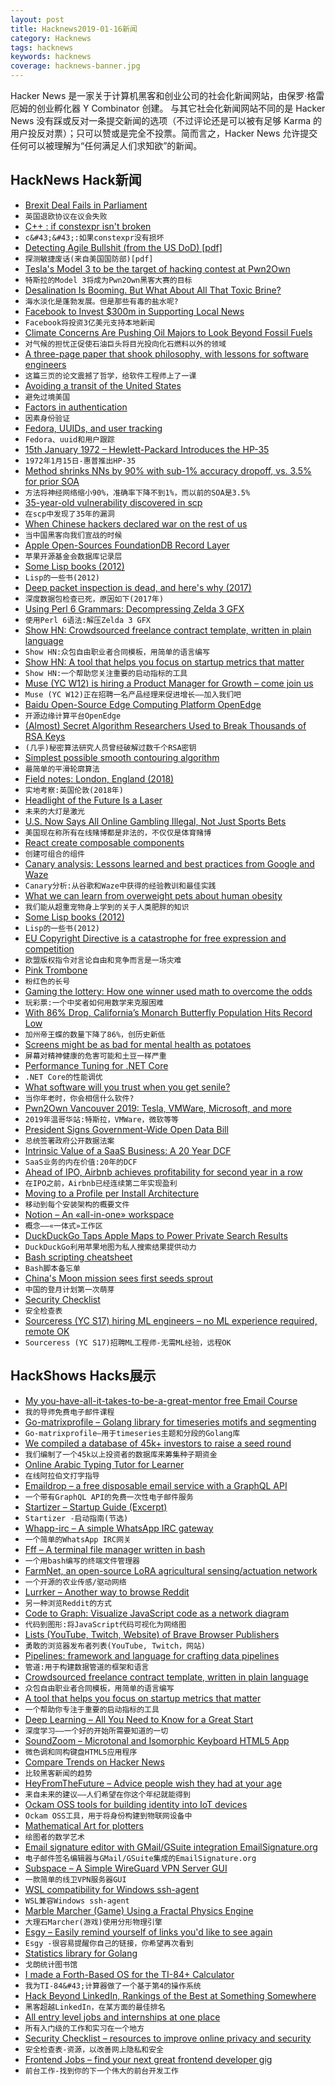 ```yaml
---
layout: post
title: Hacknews2019-01-16新闻
category: Hacknews
tags: hacknews
keywords: hacknews
coverage: hacknews-banner.jpg
---
```


Hacker News 是一家关于计算机黑客和创业公司的社会化新闻网站，由保罗·格雷厄姆的创业孵化器 Y Combinator 创建。
与其它社会化新闻网站不同的是 Hacker News 没有踩或反对一条提交新闻的选项（不过评论还是可以被有足够 Karma 的用户投反对票）；只可以赞或是完全不投票。简而言之，Hacker News 允许提交任何可以被理解为“任何满足人们求知欲”的新闻。

## HackNews Hack新闻


- [Brexit Deal Fails in Parliament](https://www.nytimes.com/2019/01/15/world/europe/brexit-vote-theresa-may.html)
- `英国退欧协议在议会失败`
- [C&#43;&#43; : if constexpr isn&#39;t broken](https://brevzin.github.io/c&#43;&#43;/2019/01/15/if-constexpr-isnt-broken/)
- `c&#43;&#43;:如果constexpr没有损坏`
- [Detecting Agile Bullshit (from the US DoD) [pdf]](https://media.defense.gov/2018/Oct/09/2002049591/-1/-1/0/DIB_DETECTING_AGILE_BS_2018.10.05.PDF)
- `探测敏捷废话(来自美国国防部)[pdf]`
- [Tesla&#39;s Model 3 to be the target of hacking contest at Pwn2Own](https://www.thezdi.com/blog/2019/1/14/pwn2own-vancouver-2019-tesla-vmware-microsoft-and-more#rules)
- `特斯拉的Model 3将成为Pwn2Own黑客大赛的目标`
- [Desalination Is Booming. But What About All That Toxic Brine?](https://www.wired.com/story/desalination-is-booming-but-what-about-all-that-toxic-brine/)
- `海水淡化是蓬勃发展。但是那些有毒的盐水呢?`
- [Facebook to Invest $300m in Supporting Local News](https://www.facebook.com/facebookmedia/blog/doing-more-to-support-local-news)
- `Facebook将投资3亿美元支持本地新闻`
- [Climate Concerns Are Pushing Oil Majors to Look Beyond Fossil Fuels](https://www.scientificamerican.com/article/climate-concerns-are-pushing-oil-majors-to-look-beyond-fossil-fuels/)
- `对气候的担忧正促使石油巨头将目光投向化石燃料以外的领域`
- [A three-page paper that shook philosophy, with lessons for software engineers](http://jsomers.net/blog/gettiers)
- `这篇三页的论文震撼了哲学，给软件工程师上了一课`
- [Avoiding a transit of the United States](https://wikitravel.org/en/Avoiding_a_transit_of_the_United_States)
- `避免过境美国`
- [Factors in authentication](https://apenwarr.ca/log/20190114)
- `因素身份验证`
- [Fedora, UUIDs, and user tracking](https://lwn.net/SubscriberLink/776327/e0cf49b9b9976c5a/)
- `Fedora、uuid和用户跟踪`
- [15th January 1972 – Hewlett-Packard Introduces the HP-35](http://www.computinghistory.org.uk/det/5822/Hewlett-Packard-introduces-the-HP-35/)
- `1972年1月15日-惠普推出HP-35`
- [Method shrinks NNs by 90% with sub-1% accuracy dropoff, vs. 3.5% for prior SOA](https://developer.amazon.com/blogs/alexa/post/a7bb4a16-c86b-4019-b3f9-b0d663b87d30/new-method-for-compressing-neural-networks-better-preserves-accuracy#)
- `方法将神经网络缩小90%，准确率下降不到1%，而以前的SOA是3.5%`
- [35-year-old vulnerability discovered in scp](https://sintonen.fi/advisories/scp-client-multiple-vulnerabilities.txt)
- `在scp中发现了35年的漏洞`
- [When Chinese hackers declared war on the rest of us](https://www.technologyreview.com/s/612638/when-chinese-hackers-declared-war-on-the-rest-of-us/)
- `当中国黑客向我们宣战的时候`
- [Apple Open-Sources FoundationDB Record Layer](https://github.com/foundationdb/fdb-record-layer)
- `苹果开源基金会数据库记录层`
- [Some Lisp books (2012)](http://blog.fogus.me/2012/07/25/some-lisp-books-and-then-some/#fn:1)
- `Lisp的一些书(2012)`
- [Deep packet inspection is dead, and here&#39;s why (2017)](https://security.ias.edu/deep-packet-inspection-dead-and-heres-why)
- `深度数据包检查已死，原因如下(2017年)`
- [Using Perl 6 Grammars: Decompressing Zelda 3 GFX](http://blogs.perl.org/users/sylvain_colinet/2019/01/mis-using-perl-6-grammars-decompressing-zelda-3-gfx.html)
- `使用Perl 6语法:解压Zelda 3 GFX`
- [Show HN: Crowdsourced freelance contract template, written in plain language](https://plainfreelancecontract.com/)
- `Show HN:众包自由职业者合同模板，用简单的语言编写`
- [Show HN: A tool that helps you focus on startup metrics that matter](https://unubo.com/views)
- `Show HN:一个帮助您关注重要的启动指标的工具`
- [Muse (YC W12) is hiring a Product Manager for Growth – come join us](https://www.themuse.com/jobs/themuse/product-manager-growth)
- `Muse (YC W12)正在招聘一名产品经理来促进增长——加入我们吧`
- [Baidu Open-Source Edge Computing Platform OpenEdge](https://github.com/baidu/openedge)
- `开源边缘计算平台OpenEdge`
- [(Almost) Secret Algorithm Researchers Used to Break Thousands of RSA Keys](https://algorithmsoup.wordpress.com/2019/01/15/breaking-an-unbreakable-code-part-1-the-hack/)
- `(几乎)秘密算法研究人员曾经破解过数千个RSA密钥`
- [Simplest possible smooth contouring algorithm](https://wordsandbuttons.online/the_simplest_possible_smooth_contouring_algorithm.html)
- `最简单的平滑轮廓算法`
- [Field notes: London, England (2018)](https://devonzuegel.com/post/field-notes-london-england)
- `实地考察:英国伦敦(2018年)`
- [Headlight of the Future Is a Laser](https://www.bloomberg.com/news/articles/2019-01-15/the-headlight-of-the-future-is-a-laser)
- `未来的大灯是激光`
- [U.S. Now Says All Online Gambling Illegal, Not Just Sports Bets](https://www.bloomberg.com/news/articles/2019-01-15/u-s-now-says-all-online-gambling-illegal-not-just-sports-bets)
- `美国现在称所有在线赌博都是非法的，不仅仅是体育赌博`
- [React create composable components](https://www.dzurico.com/react-compound-components-with-usecontext-hook/)
- `创建可组合的组件`
- [Canary analysis: Lessons learned and best practices from Google and Waze](https://cloud.google.com/blog/products/devops-sre/canary-analysis-lessons-learned-and-best-practices-from-google-and-waze)
- `Canary分析:从谷歌和Waze中获得的经验教训和最佳实践`
- [What we can learn from overweight pets about human obesity](http://www.bbc.com/future/story/20190109-what-we-can-learn-from-overweight-pets-about-human-obesity)
- `我们能从超重宠物身上学到的关于人类肥胖的知识`
- [Some Lisp books (2012)](http://blog.fogus.me/2012/07/25/some-lisp-books-and-then-some/)
- `Lisp的一些书(2012)`
- [EU Copyright Directive is a catastrophe for free expression and competition](https://www.eff.org/deeplinks/2019/01/internet-facing-catastrophe-free-expression-and-competition-only-europeans-can)
- `欧盟版权指令对言论自由和竞争而言是一场灾难`
- [Pink Trombone](https://dood.al/pinktrombone/)
- `粉红色的长号`
- [Gaming the lottery: How one winner used math to overcome the odds](https://hackernoon.com/gaming-the-lottery-how-one-winner-used-math-to-overcome-the-odds-71c8f688cedd)
- `玩彩票:一个中奖者如何用数学来克服困难`
- [With 86% Drop, California’s Monarch Butterfly Population Hits Record Low](https://www.nytimes.com/2019/01/09/science/monarch-butterfly-california.html)
- `加州帝王蝶的数量下降了86%，创历史新低`
- [Screens might be as bad for mental health as potatoes](https://www.wired.com/story/screens-might-be-as-bad-for-mental-health-as-potatoes/)
- `屏幕对精神健康的危害可能和土豆一样严重`
- [Performance Tuning for .NET Core](https://reubenbond.github.io/posts/dotnet-perf-tuning)
- `.NET Core的性能调优`
- [What software will you trust when you get senile?](https://www.lifepim.com/blog/5856_What_software_will_you_trust_when_you_get_senile)
- `当你年老时，你会相信什么软件?`
- [Pwn2Own Vancouver 2019: Tesla, VMWare, Microsoft, and more](https://www.thezdi.com/blog/2019/1/14/pwn2own-vancouver-2019-tesla-vmware-microsoft-and-more)
- `2019年温哥华站:特斯拉，VMWare，微软等等`
- [President Signs Government-Wide Open Data Bill](https://www.datacoalition.org/press-releases/president-signs-government-wide-open-data-bill/)
- `总统签署政府公开数据法案`
- [Intrinsic Value of a SaaS Business: A 20 Year DCF](https://www.selectsoftwarereviews.com/blog/2018/12/31/the-intrinsic-value-of-a-saas-business-a-20-year-dcf)
- `SaaS业务的内在价值:20年的DCF`
- [Ahead of IPO, Airbnb achieves profitability for second year in a row](https://techcrunch.com/2019/01/15/ahead-of-ipo-airbnb-achieves-profitability-for-second-year-in-a-row/)
- `在IPO之前，Airbnb已经连续第二年实现盈利`
- [Moving to a Profile per Install Architecture](https://blog.nightly.mozilla.org/2019/01/14/moving-to-a-profile-per-install-architecture/)
- `移动到每个安装架构的概要文件`
- [Notion – An «all-in-one» workspace](https://www.notion.so)
- `概念——«一体式»工作区`
- [DuckDuckGo Taps Apple Maps to Power Private Search Results](https://spreadprivacy.com/duckduckgo-apple-mapkit-js/)
- `DuckDuckGo利用苹果地图为私人搜索结果提供动力`
- [Bash scripting cheatsheet](https://devhints.io/bash)
- `Bash脚本备忘单`
- [China&#39;s Moon mission sees first seeds sprout](https://www.bbc.com/news/world-asia-china-46873526)
- `中国的登月计划第一次萌芽`
- [Security Checklist](https://securitycheckli.st/)
- `安全检查表`
- [Sourceress (YC S17) hiring ML engineers – no ML experience required, remote OK](https://www.sourceress.com/jobs/machine-learning-engineer)
- `Sourceress (YC S17)招聘ML工程师-无需ML经验，远程OK`


## HackShows Hacks展示

- [ My you-have-all-it-takes-to-be-a-great-mentor free Email Course](http://www.mentoring.rocks)
- `我的导师免费电子邮件课程`
- [ Go-matrixprofile – Golang library for timeseries motifs and segmenting](https://github.com/aouyang1/go-matrixprofile)
- `Go-matrixprofile—用于timeseries主题和分段的Golang库`
- [ We compiled a database of 45k&#43; investors to raise a seed round](https://news.ycombinator.com/item?id=18911625)
- `我们编制了一个45k以上投资者的数据库来筹集种子期资金`
- [ Online Arabic Typing Tutor for Learner](https://arabic-typing.noqta.tn/)
- `在线阿拉伯文打字指导`
- [ Emaildrop – a free disposable email service with a GraphQL API](https://www.emaildrop.io)
- `一个带有GraphQL API的免费一次性电子邮件服务`
- [ Startizer – Startup Guide (Excerpt)](https://startizer.com/#)
- `Startizer -启动指南(节选)`
- [ Whapp-irc – A simple WhatsApp IRC gateway](https://github.com/lieuwex/whapp-irc)
- `一个简单的WhatsApp IRC网关`
- [ Fff – A terminal file manager written in bash](https://github.com/dylanaraps/fff/#)
- `一个用bash编写的终端文件管理器`
- [ FarmNet, an open-source LoRA agricultural sensing/actuation network](https://framagit.org/Gabe/farmnet)
- `一个开源的农业传感/驱动网络`
- [ Lurrker – Another way to browse Reddit](https://lurrker.com)
- `另一种浏览Reddit的方式`
- [ Code to Graph: Visualize JavaScript code as a network diagram](https://crubier.github.io/code-to-graph/)
- `代码到图形:将JavaScript代码可视化为网络图`
- [ Lists (YouTube, Twitch, Website) of Brave Browser Publishers](https://batgrowth.com/)
- `勇敢的浏览器发布者列表(YouTube, Twitch，网站)`
- [ Pipelines: framework and language for crafting data pipelines](https://github.com/calebwin/pipelines)
- `管道:用于构建数据管道的框架和语言`
- [ Crowdsourced freelance contract template, written in plain language](https://plainfreelancecontract.com/)
- `众包自由职业者合同模板，用简单的语言编写`
- [ A tool that helps you focus on startup metrics that matter](https://unubo.com/views)
- `一个帮助你专注于重要的启动指标的工具`
- [ Deep Learning – All You Need to Know for a Great Start](https://github.com/osforscience/deep-learning-ocean)
- `深度学习——一个好的开始所需要知道的一切`
- [ SoundZoom – Microtonal and Isomorphic Keyboard HTML5 App](http://www.dodeka.info/microtonal-isomorphic-keyboard-app/)
- `微色调和同构键盘HTML5应用程序`
- [ Compare Trends on Hacker News](https://hnprofile.com/compare?search=AWS,GCP%20|%20Google%20Cloud,Azure)
- `比较黑客新闻的趋势`
- [ HeyFromTheFuture – Advice people wish they had at your age](https://heyfromthefuture.com/age/)
- `来自未来的建议——人们希望在你这个年纪就能得到`
- [ Ockam OSS tools for building identity into IoT devices](https://github.com/ockam-network/ockam)
- `Ockam OSS工具，用于将身份构建到物联网设备中`
- [ Mathematical Art for plotters](https://codepen.io/msurguy/full/BvOpgZ)
- `绘图者的数学艺术`
- [ Email signature editor with GMail/GSuite integration EmailSignature.org](https://emailsignature.org/)
- `电子邮件签名编辑器与GMail/GSuite集成的EmailSignature.org`
- [ Subspace – A Simple WireGuard VPN Server GUI](https://github.com/subspacecloud/subspace)
- `一款简单的线卫VPN服务器GUI`
- [ WSL compatibility for Windows ssh-agent](https://github.com/reynoldsbd/wsl-agent-bridge)
- `WSL兼容Windows ssh-agent`
- [ Marble Marcher (Game) Using a Fractal Physics Engine](https://github.com/HackerPoet/MarbleMarcher)
- `大理石Marcher(游戏)使用分形物理引擎`
- [ Esgy – Easily remind yourself of links you&#39;d like to see again](https://es.gy/)
- `Esgy -很容易提醒你自己的链接，你希望再次看到`
- [ Statistics library for Golang](https://github.com/montanaflynn/stats)
- `戈朗统计图书馆`
- [ I made a Forth-Based OS for the TI-84&#43; Calculator](https://news.ycombinator.com/item?id=18910694)
- `我为TI-84&#43;计算器做了一个基于第4的操作系统`
- [ Hack Beyond LinkedIn, Rankings of the Best at Something Somewhere](https://www.personzone.com/about)
- `黑客超越LinkedIn，在某方面的最佳排名`
- [ All entry level jobs and internships at one place](http://www.entryleveljobs.me)
- `所有入门级的工作和实习在一个地方`
- [ Security Checklist – resources to improve online privacy and security](https://securitycheckli.st/)
- `安全检查表-资源，以改善网上隐私和安全`
- [ Frontend Jobs – find your next great frontend developer gig](https://frontendjobs.tech/?)
- `前台工作-找到你的下一个伟大的前台开发工作`


